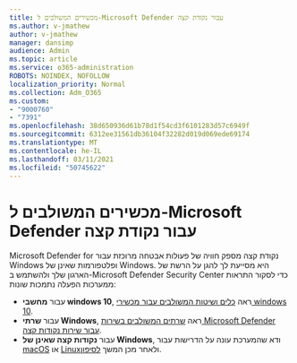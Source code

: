 ```yaml
---
title: מכשירים המשולבים ל-Microsoft Defender עבור נקודת קצה
ms.author: v-jmathew
author: v-jmathew
manager: dansimp
audience: Admin
ms.topic: article
ms.service: o365-administration
ROBOTS: NOINDEX, NOFOLLOW
localization_priority: Normal
ms.collection: Adm_O365
ms.custom:
- "9000760"
- "7391"
ms.openlocfilehash: 38d650936d61b78d1f54cd3f6101283d57c6949f
ms.sourcegitcommit: 6312ee31561db36104f32282d019d069ede69174
ms.translationtype: MT
ms.contentlocale: he-IL
ms.lasthandoff: 03/11/2021
ms.locfileid: "50745622"
---
```

# <a name="onboard-devices-to-microsoft-defender-for-endpoint"></a>מכשירים המשולבים ל-Microsoft Defender עבור נקודת קצה

Microsoft Defender for נקודת קצה מספק חוויה של פעולות אבטחה מרוכזת עבור Windows ופלטפורמות שאינן של Windows. היא מסייעת לך להגן על הרשת של הארגון שלך ולהשתמש ב-Microsoft Defender Security Center כדי לסקור התראות ממערכות הפעלה נתמכות שונות:

- עבור **מחשבי windows 10**, ראה [כלים ושיטות המשולבים עבור מכשירי windows 10](https://go.microsoft.com/fwlink/?linkid=2143460).
- עבור **שרתי Windows**, ראה [שרתים המשולבים בשירות Microsoft Defender עבור שירות נקודות קצה](https://go.microsoft.com/fwlink/?linkid=2143627).
- עבור **נקודות קצה שאינן של Windows**, ודא שהמערכת עונה על הדרישות עבור [macOS](https://go.microsoft.com/fwlink/?linkid=2143461) או [Linux](https://go.microsoft.com/fwlink/?linkid=2143462)ולאחר מכן המשך [לסיפון](https://go.microsoft.com/fwlink/?linkid=2143628).
